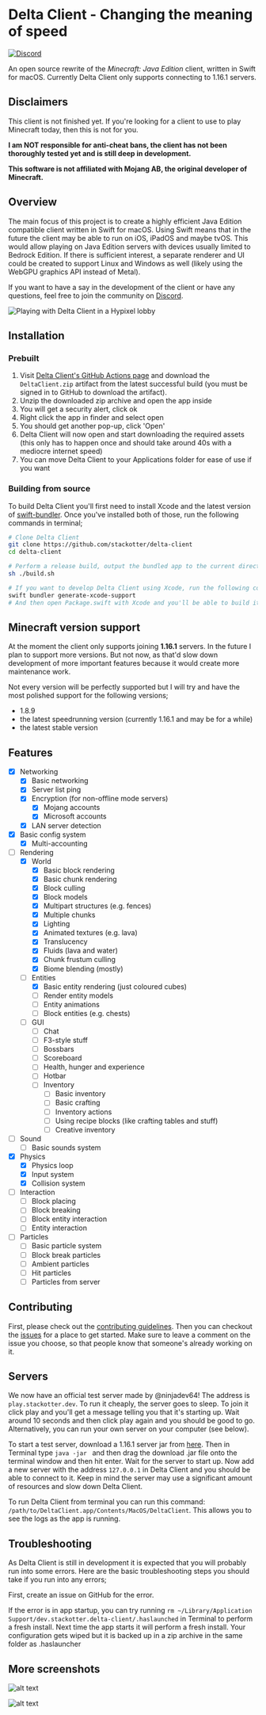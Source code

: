 # Delta Client - Changing the meaning of speed

[![Discord](https://img.shields.io/discord/851058836776419368.svg?label=&logo=discord&logoColor=ffffff&color=5C5C5C&labelColor=6A7EC2)](https://discord.gg/xZPyDbmR6k)

An open source rewrite of the *Minecraft: Java Edition* client, written in Swift for macOS. Currently Delta Client only supports connecting to 1.16.1 servers.

## Disclaimers

This client is not finished yet. If you're looking for a client to use to play Minecraft today, then this is not for you.

**I am NOT responsible for anti-cheat bans, the client has not been thoroughly tested yet and is still deep in development.**

**This software is not affiliated with Mojang AB, the original developer of Minecraft.**

## Overview

The main focus of this project is to create a highly efficient Java Edition compatible client written in Swift for macOS. Using Swift means that in the future the client may be able to run on iOS, iPadOS and maybe tvOS. This would allow playing on Java Edition servers with devices usually limited to Bedrock Edition. If there is sufficient interest, a separate renderer and UI could be created to support Linux and Windows as well (likely using the WebGPU graphics API instead of Metal).

If you want to have a say in the development of the client or have any questions, feel free to join the community on [Discord](https://discord.gg/xZPyDbmR6k).

![Playing with Delta Client in a Hypixel lobby](https://github.com/stackotter/delta-client/blob/main/Screenshots/hypixel-1.png?raw=true)

## Installation

### Prebuilt

1. Visit [Delta Client's GitHub Actions page](https://delta.stackotter.dev/downloads) and download the `DeltaClient.zip` artifact from the latest successful build (you must be signed in to GitHub to download the artifact).
2. Unzip the downloaded zip archive and open the app inside
3. You will get a security alert, click ok
4. Right click the app in finder and select open
5. You should get another pop-up, click 'Open'
6. Delta Client will now open and start downloading the required assets (this only has to happen once and should take around 40s with a mediocre internet speed)
7. You can move Delta Client to your Applications folder for ease of use if you want

### Building from source

To build Delta Client you'll first need to install Xcode and the latest version of [swift-bundler](https://github.com/stackotter/swift-bundler). Once you've installed both of those, run the following commands in terminal;

```sh
# Clone Delta Client
git clone https://github.com/stackotter/delta-client
cd delta-client

# Perform a release build, output the bundled app to the current directory
sh ./build.sh

# If you want to develop Delta Client using Xcode, run the following command
swift bundler generate-xcode-support
# And then open Package.swift with Xcode and you'll be able to build it from Xcode too
```

## Minecraft version support

At the moment the client only supports joining **1.16.1** servers. In the future I plan to support more versions. But not now, as that'd slow down development of more important features because it would create more maintenance work.

Not every version will be perfectly supported but I will try and have the most polished support for the following versions;

- 1.8.9
- the latest speedrunning version (currently 1.16.1 and may be for a while)
- the latest stable version

## Features

- [x] Networking
  - [x] Basic networking
  - [x] Server list ping
  - [x] Encryption (for non-offline mode servers)
    - [x] Mojang accounts
    - [x] Microsoft accounts
  - [x] LAN server detection
- [x] Basic config system
  - [x] Multi-accounting
- [ ] Rendering
  - [x] World
    - [x] Basic block rendering
    - [x] Basic chunk rendering
    - [x] Block culling
    - [x] Block models
    - [x] Multipart structures (e.g. fences)
    - [x] Multiple chunks
    - [x] Lighting
    - [x] Animated textures (e.g. lava)
    - [x] Translucency
    - [x] Fluids (lava and water)
    - [x] Chunk frustum culling
    - [x] Biome blending (mostly)
  - [ ] Entities
    - [x] Basic entity rendering (just coloured cubes)
    - [ ] Render entity models
    - [ ] Entity animations
    - [ ] Block entities (e.g. chests)
  - [ ] GUI
    - [ ] Chat
    - [ ] F3-style stuff
    - [ ] Bossbars
    - [ ] Scoreboard
    - [ ] Health, hunger and experience
    - [ ] Hotbar
    - [ ] Inventory
      - [ ] Basic inventory
      - [ ] Basic crafting
      - [ ] Inventory actions
      - [ ] Using recipe blocks (like crafting tables and stuff)
      - [ ] Creative inventory
- [ ] Sound
  - [ ] Basic sounds system
- [x] Physics
  - [x] Physics loop
  - [x] Input system
  - [x] Collision system
- [ ] Interaction
  - [ ] Block placing
  - [ ] Block breaking
  - [ ] Block entity interaction
  - [ ] Entity interaction
- [ ] Particles
  - [ ] Basic particle system
  - [ ] Block break particles
  - [ ] Ambient particles
  - [ ] Hit particles
  - [ ] Particles from server

## Contributing

First, please check out the [contributing guidelines](Contributing.md). Then you can checkout the [issues](https://github.com/stackotter/delta-client/issues) for a place to get started. Make sure to leave a comment on the issue you choose, so that people know that someone's already working on it.

## Servers

We now have an official test server made by @ninjadev64! The address is `play.stackotter.dev`. To run it cheaply, the server goes to sleep. To join it click play and you'll get a message telling you that it's starting up. Wait around 10 seconds and then click play again and you should be good to go. Alternatively, you can run your own server on your computer (see below).

To start a test server, download a 1.16.1 server jar from [here](https://mcversions.net/download/1.16.1). Then in Terminal type `java -jar ` and then drag the download .jar file onto the terminal window and then hit enter. Wait for the server to start up. Now add a new server with the address `127.0.0.1` in Delta Client and you should be able to connect to it. Keep in mind the server may use a significant amount of resources and slow down Delta Client.

To run Delta Client from terminal you can run this command: `/path/to/DeltaClient.app/Contents/MacOS/DeltaClient`. This allows you to see the logs as the app is running.

## Troubleshooting

As Delta Client is still in development it is expected that you will probably run into some errors. Here are the basic troubleshooting steps you should take if you run into any errors;

First, create an issue on GitHub for the error.

If the error is in app startup, you can try running `rm ~/Library/Application Support/dev.stackotter.delta-client/.haslaunched` in Terminal to perform a fresh install. Next time the app starts it will perform a fresh install. Your configuration gets wiped but it is backed up in a zip archive in the same folder as .haslauncher

## More screenshots

![alt text](https://github.com/stackotter/delta-client/blob/main/Screenshots/hypixel-2.png?raw=true)

![alt text](https://github.com/stackotter/delta-client/blob/main/Screenshots/ui.png?raw=true)
